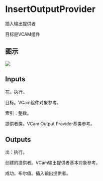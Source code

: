 # InsertOutputProvider

插入输出提供者

目标是VCAM组件

## 图示

![]($-20221218-21284743.png)

## Inputs

在。执行。

目标。VCam组件对象参考。

索引：整数。

提供者类。VCam Output Provider基类参考。  

## Outputs

出：执行。

创建的提供者。VCam输出提供者基本对象参考。

成功。布尔值。插入输出提供者。
